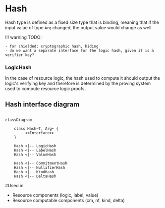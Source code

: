 # Hash

Hash type is defined as a fixed size type that is binding, meaning that if the input value of type `Arg` changed, the output value would change as well.

!!! warning
    TODO:
    
    - for shielded: cryptographic hash, hiding
    - do we want a separate interface for the logic hash, given it is a verifier key?

### LogicHash

In the case of resource logic, the hash used to compute it should output the logic's verifying key and therefore is determined by the proving system used to compute resource logic proofs.

## Hash interface diagram

```mermaid

classDiagram

    class Hash~T, Arg~ {
         <<Interface>>
    }

    Hash <|-- LogicHash
    Hash <|-- LabelHash
    Hash <|-- ValueHash

    Hash <|-- CommitmentHash
    Hash <|-- NullifierHash
    Hash <|-- KindHash
    Hash <|-- DeltaHash

```

#Used in
- Resource components (logic, label, value)
- Resource computable components (cm, nf, kind, delta)